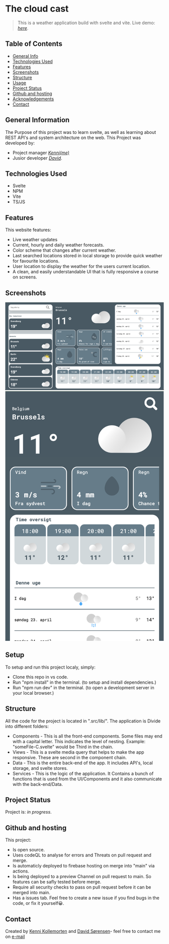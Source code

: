 # The cloud cast

> This is a weather application build with svelte and vite.
> Live demo: [_here_](https://the-cloud-cast.web.app/). <!-- If you have the project hosted somewhere, include the link here. -->

## Table of Contents

- [General Info](#general-information)
- [Technologies Used](#technologies-used)
- [Features](#features)
- [Screenshots](#screenshots)
- [Structure](#Structure)
- [Usage](#usage)
- [Project Status](#project-status)
- [Github and hosting](#Github-and-hosting)
- [Acknowledgements](#acknowledgements)
- [Contact](#contact)
<!-- * [License](#license) -->

## General Information

The Purpose of this project was to learn svelte, as well as learning about REST API's and system architecture on the web.
This Project was developed by:

- Project manager [_Kenni(me)_](https://github.com/kenn7575)
- Jusior developer [_David_](https://github.com/davidsorensenn).

## Technologies Used

- Svelte
- NPM
- Vite
- TS/JS

## Features

This website features:

- Live weather updates
- Current, hourly and daily weather forecasts.
- Color scheme that changes after current weather.
- Last searched locations stored in local storage to provide quick weather for favourite locations.
- User location to display the weather for the users current location.
- A clean, and easily understandable UI that is fully responsive a course on screens.

## Screenshots

![Example screenshot](./public/img/1.png)
![Example screenshot](./public/img/2.png)

<!-- If you have screenshots you'd like to share, include them here. -->

## Setup

To setup and run this project localy, simply:

- Clone this repo in vs code.
- Run "npm install" in the terminal. (to setup and install dependencies.)
- Run "npm run dev" in the terminal. (to open a development server in your local browser.)

## Structure

All the code for the project is located in ".src/lib/".
The application is Divide into different folders:

- Components - This is all the front-end components. Some files may end with a capital letter. This indicates the level of nesting. Example: "someFile-C.svelte" would be Third in the chain.
- Views - This is a svelte media query that helps to make the app responsive. These are second in the component chain.
- Data - This is the entire back-end of the app. It includes API's, local storage, and svelte stores.
- Services - This is the logic of the application. It Contains a bunch of functions that is used from the UI/Components and it also communicate with the back-end/Data.

## Project Status

Project is: _in progress_.

## Github and hosting

This project:

- Is open source.
- Uses codeQL to analyse for errors and Threats on pull request and merge.
- Is automaticly deployed to firebase hosting on merge into "main" via actions.
- Is being deployed to a preview Channel on pull request to main. So features can be safly tested before merge.
- Require all security checks to pass on pull request before it can be merged into main.
- Has a issues tab. Feel free to create a new issue if you find bugs in the code, or fix it yourself😀.

## Contact

Created by [Kenni Kollemorten](https://kenni-kollemorten.dk/) and [David Sørensen](https://github.com/davidsorensenn)- feel free to contact me on [e-mail](mailto:someone@example.com)

<!-- Optional -->
<!-- ## License -->
<!-- This project is open source and available under the [... License](). -->

<!-- You don't have to include all sections - just the one's relevant to your project -->
